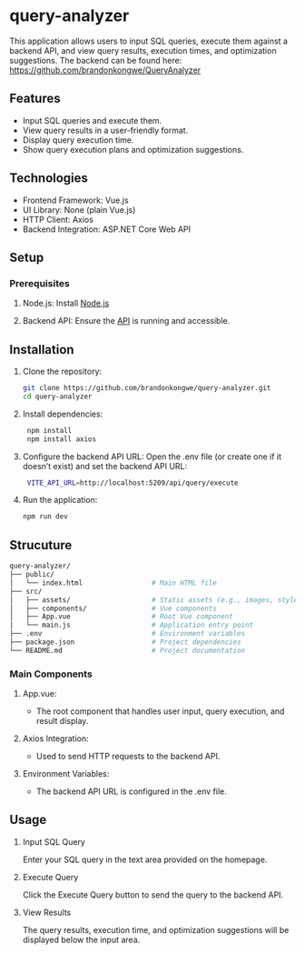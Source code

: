 # query-analyzer

This application allows users to input SQL queries, execute them against a backend API, and view query results, execution times, and optimization suggestions. The backend can be found here: https://github.com/brandonkongwe/QueryAnalyzer

## Features

- Input SQL queries and execute them.
- View query results in a user-friendly format.
- Display query execution time.
- Show query execution plans and optimization suggestions.

## Technologies

- Frontend Framework: Vue.js
- UI Library: None (plain Vue.js)
- HTTP Client: Axios
- Backend Integration: ASP.NET Core Web API

## Setup

### Prerequisites

1. Node.js: Install [Node.js](https://nodejs.org/en)

2. Backend API: Ensure the [API](https://github.com/brandonkongwe/QueryAnalyzer) is running and accessible.

## Installation

1. Clone the repository:
   
    ```bash
    git clone https://github.com/brandonkongwe/query-analyzer.git
    cd query-analyzer
    ```

2. Install dependencies:

   ```bash
    npm install
    npm install axios
   ```

3. Configure the backend API URL:
    Open the .env file (or create one if it doesn’t exist) and set the backend API URL:
   
     ```bash
      VITE_API_URL=http://localhost:5209/api/query/execute
     ```

5. Run the application:

    ```bash
    npm run dev
    ```


## Strucuture

```bash
query-analyzer/
├── public/
│   └── index.html                 # Main HTML file
├── src/
│   ├── assets/                    # Static assets (e.g., images, styles)
│   ├── components/                # Vue components
│   ├── App.vue                    # Root Vue component
│   └── main.js                    # Application entry point
├── .env                           # Environment variables
├── package.json                   # Project dependencies
└── README.md                      # Project documentation
```

### Main Components

1. App.vue:

    - The root component that handles user input, query execution, and result display.

2. Axios Integration:

    - Used to send HTTP requests to the backend API.

3. Environment Variables:

    - The backend API URL is configured in the .env file.
        
## Usage
1. Input SQL Query
    
    Enter your SQL query in the text area provided on the homepage.

2. Execute Query

    Click the Execute Query button to send the query to the backend API.

3. View Results

    The query results, execution time, and optimization suggestions will be displayed below the input area.
